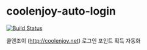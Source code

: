 coolenjoy-auto-login
=========================

[![Build Status](https://travis-ci.org/maplejune/coolenjoy-auto-login.svg?branch=master)](https://travis-ci.org/maplejune/coolenjoy-auto-login)

쿨엔조이 (http://coolenjoy.net) 로그인 포인트 획득 자동화
